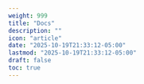 ```yaml
---
weight: 999
title: "Docs"
description: ""
icon: "article"
date: "2025-10-19T21:33:12-05:00"
lastmod: "2025-10-19T21:33:12-05:00"
draft: false
toc: true
---
```

